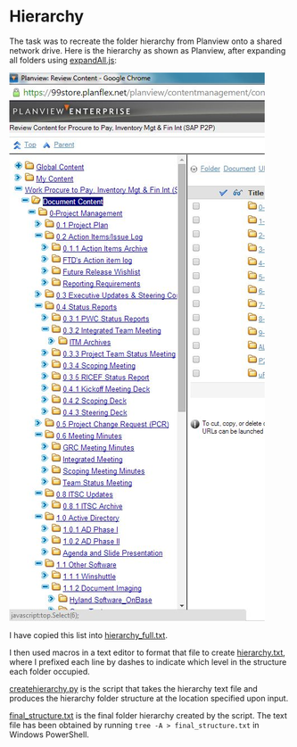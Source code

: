 Hierarchy
=========

The task was to recreate the folder hierarchy from Planview onto a shared network drive. Here is the hierarchy as shown as Planview, after expanding all folders using [expandAll.js](https://github.com/rishikapadia/99-Internship/blob/master/Planview-EPM%20Migration/hierarchy/expandAll.js):

![Hierarchy](https://github.com/rishikapadia/99-Internship/blob/master/Planview-EPM%20Migration/planview-pics/select.jpg)

I have copied this list into [hierarchy_full.txt](https://github.com/rishikapadia/99-Internship/blob/master/Planview-EPM%20Migration/hierarchy/hierarchy_full.txt).

I then used macros in a text editor to format that file to create [hierarchy.txt](https://github.com/rishikapadia/99-Internship/blob/master/Planview-EPM%20Migration/hierarchy/hierarchy.txt), where I prefixed each line by dashes to indicate which level in the structure each folder occupied.

[createhierarchy.py](https://github.com/rishikapadia/99-Internship/blob/master/Planview-EPM%20Migration/hierarchy/createhierarchy.py) is the script that takes the hierarchy text file and produces the hierarchy folder structure at the location specified upon input.

[final\_structure.txt](https://github.com/rishikapadia/99-Internship/blob/master/Planview-EPM%20Migration/hierarchy/final_structure.txt) is the final folder hierarchy created by the script. The text file has been obtained by running <code>tree -A > final\_structure.txt</code> in Windows PowerShell.


